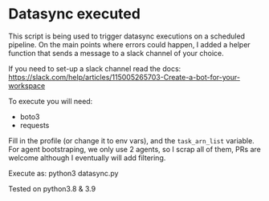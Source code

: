 # Datasync executed
This script is being used to trigger datasync executions on a scheduled pipeline. On the main points where errors could happen, I added a helper function that sends a message to a slack channel of your choice. 

If you need to set-up a slack channel read the docs: https://slack.com/help/articles/115005265703-Create-a-bot-for-your-workspace

To execute you will need:
- boto3
- requests

Fill in the profile (or change it to env vars), and the `task_arn_list` variable. For agent bootstraping, we only use 2 agents, so I scrap all of them, PRs are welcome although I eventually will add filtering. 

Execute as: python3 datasync.py

Tested on python3.8 & 3.9


